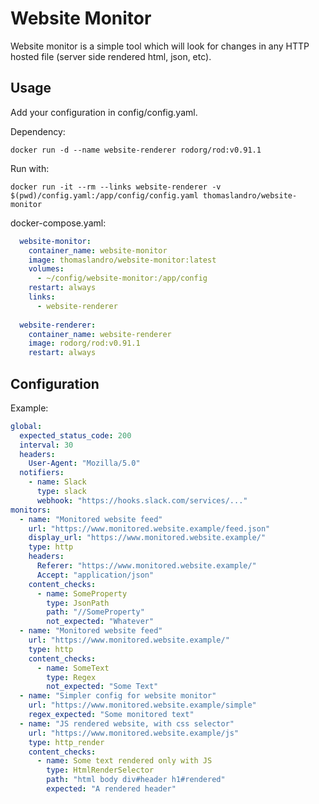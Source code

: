 # Website Monitor

Website monitor is a simple tool which will look for changes in
any HTTP hosted file (server side rendered html, json, etc).

## Usage

Add your configuration in config/config.yaml.

Dependency:
```shell
docker run -d --name website-renderer rodorg/rod:v0.91.1
```

Run with:
```shell
docker run -it --rm --links website-renderer -v $(pwd)/config.yaml:/app/config/config.yaml thomaslandro/website-monitor
```

docker-compose.yaml:
```yaml
  website-monitor:
    container_name: website-monitor
    image: thomaslandro/website-monitor:latest
    volumes:
      - ~/config/website-monitor:/app/config
    restart: always
    links:
      - website-renderer
  
  website-renderer:
    container_name: website-renderer
    image: rodorg/rod:v0.91.1
    restart: always
```

## Configuration

Example:
```yaml
global:
  expected_status_code: 200
  interval: 30
  headers:
    User-Agent: "Mozilla/5.0"
  notifiers:
    - name: Slack
      type: slack
      webhook: "https://hooks.slack.com/services/..."
monitors:
  - name: "Monitored website feed"
    url: "https://www.monitored.website.example/feed.json"
    display_url: "https://www.monitored.website.example/"
    type: http
    headers:
      Referer: "https://www.monitored.website.example/"
      Accept: "application/json"
    content_checks:
      - name: SomeProperty
        type: JsonPath
        path: "//SomeProperty"
        not_expected: "Whatever"
  - name: "Monitored website feed"
    url: "https://www.monitored.website.example/"
    type: http
    content_checks:
      - name: SomeText
        type: Regex
        not_expected: "Some Text"
  - name: "Simpler config for website monitor"
    url: "https://www.monitored.website.example/simple"
    regex_expected: "Some monitored text"
  - name: "JS rendered website, with css selector"
    url: "https://www.monitored.website.example/js"
    type: http_render
    content_checks:
      - name: Some text rendered only with JS
        type: HtmlRenderSelector
        path: "html body div#header h1#rendered"
        expected: "A rendered header"
```